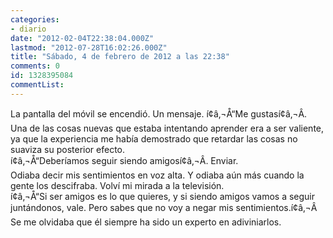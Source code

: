 ```yaml
---
categories:
- diario
date: "2012-02-04T22:38:04.000Z"
lastmod: "2012-07-28T16:02:26.000Z"
title: "Sábado, 4 de febrero de 2012 a las 22:38"
comments: 0
id: 1328395084
commentList:
---
```


La pantalla del móvil se encendió. Un mensaje. í¢â‚¬Å“Me gustasí¢â‚¬Â.   
Una de las cosas nuevas que estaba intentando aprender era a ser valiente, ya que la experiencia me había demostrado que retardar las cosas no suaviza su posterior efecto.  
í¢â‚¬Å“Deberíamos seguir siendo amigosí¢â‚¬Â. Enviar.   
Odiaba decir mis sentimientos en voz alta. Y odiaba aún más cuando la gente los descifraba.  Volví mi mirada a la televisión.   
í¢â‚¬Å“Si ser amigos es lo que quieres, y si siendo amigos vamos a seguir juntándonos, vale. Pero sabes que no voy a negar mis sentimientos.í¢â‚¬Â Se me olvidaba que él siempre ha sido un experto en adiviniarlos.